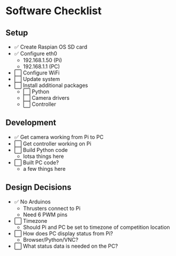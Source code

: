 <!-- 
To Use: Start with dash (-), then copy white box or green check box icon for new line

Copy and paste green check box over white box to mark as 'done'
-->
# Software Checklist

## Setup
- ✅ Create Raspian OS SD card
- ✅ Configure eth0
  - 192.168.1.50 (Pi)
  - 192.168.1.1 (PC)
- ⬜ Configure WiFi
- ⬜ Update system
- ⬜ Install additional packages
  - ⬜ Python
  - ⬜ Camera drivers
  - ⬜ Controller

## Development
- ✅ Get camera working from Pi to PC
- ⬜ Get controller working on Pi
- ⬜ Build Python code
  - lotsa things here
- ⬜ Built PC code?
  - a few things here

## Design Decisions
- ✅ No Arduinos
  - Thrusters connect to Pi
  - Need 6 PWM pins
- ⬜ Timezone
  - Should Pi and PC be set to timezone of competition location
- ⬜ How does PC display status from Pi?
  - Browser/Python/VNC?
- ⬜ What status data is needed on the PC?
